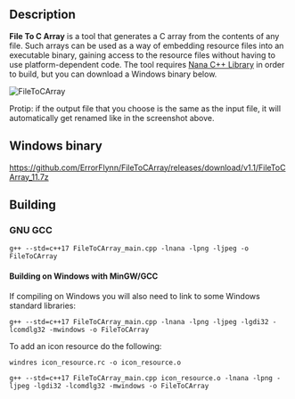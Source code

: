 ## Description

**File To C Array** is a tool that generates a C array from the contents of any file. Such arrays can be used as a way of embedding resource files into an executable binary, gaining access to the resource files without having to use platform-dependent code. The tool requires [Nana C++ Library](https://github.com/cnjinhao/nana) in order to build, but you can download a Windows binary below.

![FileToCArray](https://user-images.githubusercontent.com/20293505/54069428-ea155300-4225-11e9-8288-3d9c7ddbccf9.png)

Protip: if the output file that you choose is the same as the input file, it will automatically get renamed like in the screenshot above.

## Windows binary
https://github.com/ErrorFlynn/FileToCArray/releases/download/v1.1/FileToCArray_11.7z

## Building

### GNU GCC

```
g++ --std=c++17 FileToCArray_main.cpp -lnana -lpng -ljpeg -o FileToCArray
```

#### Building on Windows with MinGW/GCC

If compiling on Windows you will also need to link to some Windows standard libraries:

```
g++ --std=c++17 FileToCArray_main.cpp -lnana -lpng -ljpeg -lgdi32 -lcomdlg32 -mwindows -o FileToCArray
```

To add an icon resource do the following:

```
windres icon_resource.rc -o icon_resource.o

g++ --std=c++17 FileToCArray_main.cpp icon_resource.o -lnana -lpng -ljpeg -lgdi32 -lcomdlg32 -mwindows -o FileToCArray
```
